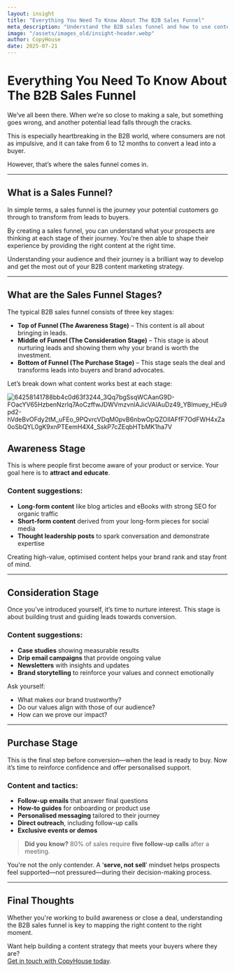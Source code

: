 ```yaml
---
layout: insight
title: "Everything You Need To Know About The B2B Sales Funnel"
meta_description: "Understand the B2B sales funnel and how to use content at each stage—from awareness to purchase—to convert leads into loyal buyers."
image: "/assets/images_old/insight-header.webp"
author: CopyHouse
date: 2025-07-21
---
```


# Everything You Need To Know About The B2B Sales Funnel

We’ve all been there. When we’re so close to making a sale, but something goes wrong, and another potential lead falls through the cracks. 

This is especially heartbreaking in the B2B world, where consumers are not as impulsive, and it can take from 6 to 12 months to convert a lead into a buyer. 

However, that’s where the sales funnel comes in.

---

## What is a Sales Funnel?

In simple terms, a sales funnel is the journey your potential customers go through to transform from leads to buyers. 

By creating a sales funnel, you can understand what your prospects are thinking at each stage of their journey. You're then able to shape their experience by providing the right content at the right time. 

Understanding your audience and their journey is a brilliant way to develop and get the most out of your B2B content marketing strategy. 

---

## What are the Sales Funnel Stages?

The typical B2B sales funnel consists of three key stages:

- **Top of Funnel (The Awareness Stage)** – This content is all about bringing in leads.  
- **Middle of Funnel (The Consideration Stage)** – This stage is about nurturing leads and showing them why your brand is worth the investment.  
- **Bottom of Funnel (The Purchase Stage)** – This stage seals the deal and transforms leads into buyers and brand advocates.  

Let’s break down what content works best at each stage:

![64258141788bb4c0d63f3244_3Qq7bgSsqWCAanG9D-FOacYV65HzbenNzrlq7AoCzffwJDWVmzvnlAJicVAlAuDz49_YBlmuey_HEu9pd2-hVdeBvOFdy2tM_uFEo_9PQvrcVDqM0pvB6nbwOpQZOIlAFfF7OdFWH4xZa0oSbQYL0gK9xnPTEemH4X4_SskP7cZEqbHTbMK1ha7V](https://github.com/user-attachments/assets/8b9b123d-e923-4cb0-b431-4961d4e48830)


## Awareness Stage

This is where people first become aware of your product or service. Your goal here is to **attract and educate**.

### Content suggestions:
- **Long-form content** like blog articles and eBooks with strong SEO for organic traffic  
- **Short-form content** derived from your long-form pieces for social media  
- **Thought leadership posts** to spark conversation and demonstrate expertise  

Creating high-value, optimised content helps your brand rank and stay front of mind.

---

## Consideration Stage

Once you’ve introduced yourself, it’s time to nurture interest. This stage is about building trust and guiding leads towards conversion.

### Content suggestions:
- **Case studies** showing measurable results  
- **Drip email campaigns** that provide ongoing value  
- **Newsletters** with insights and updates  
- **Brand storytelling** to reinforce your values and connect emotionally  

Ask yourself:
- What makes our brand trustworthy?
- Do our values align with those of our audience?
- How can we prove our impact?

---

## Purchase Stage

This is the final step before conversion—when the lead is ready to buy. Now it’s time to reinforce confidence and offer personalised support.

### Content and tactics:
- **Follow-up emails** that answer final questions  
- **How-to guides** for onboarding or product use  
- **Personalised messaging** tailored to their journey  
- **Direct outreach**, including follow-up calls  
- **Exclusive events or demos**

> **Did you know?** 80% of sales require **five follow-up calls** after a meeting.  

You're not the only contender. A ‘**serve, not sell**’ mindset helps prospects feel supported—not pressured—during their decision-making process.

---

## Final Thoughts

Whether you're working to build awareness or close a deal, understanding the B2B sales funnel is key to mapping the right content to the right moment.

Want help building a content strategy that meets your buyers where they are?  
[Get in touch with CopyHouse today](https://www.copyhouse.io/contact).
